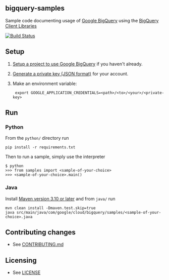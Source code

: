 ## bigquery-samples

Sample code documenting usage of [Google BigQuery](https://cloud.google.com/bigquery/) using the [BigQuery Client Libraries](https://cloud.google.com/bigquery/client-libraries)

[![Build Status](https://travis-ci.org/GoogleCloudPlatform/bigquery-samples-python.svg)](https://travis-ci.org/GoogleCloudPlatform/bigquery-samples-python)

## Setup

1. [Setup a project to use Google BigQuery](https://cloud.google.com/bigquery/sign-up) if you haven't already.

2. [Generate a private key (JSON format)](https://cloud.google.com/storage/docs/authentication#generating-a-private-key) for your account.

3. Make an environment variable:
   ```
    export GOOGLE_APPLICATION_CREDENTIALS=<path>/<to>/<your>/<private-key>
   ```


## Run

### Python

From the `python/` directory run

```
pip install -r requirements.txt
```

Then to run a sample, simply use the interpreter

```
$ python
>>> from samples import <sample-of-your-choice>
>>> <sample-of-your-choice>.main()
```

### Java

Install [Maven version 3.10 or later](http://maven.apache.org/index.html) and from `java/` run

```
mvn clean install -Dmaven.test.skip=true
java src/main/java/com/google/cloud/bigquery/samples/<sample-of-your-choice>.java
```


## Contributing changes

* See [CONTRIBUTING.md](CONTRIBUTING.md)


## Licensing

* See [LICENSE](LICENSE)
